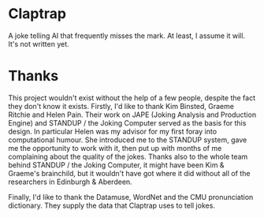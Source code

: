 # Claptrap
A joke telling AI that frequently misses the mark. At least, I assume it will. It's not written yet.

# Thanks
This project wouldn't exist without the help of a few people, despite the fact they don't know it exists. Firstly, I'd like to thank Kim Binsted, Graeme Ritchie and Helen Pain. Their work on JAPE (Joking Analysis and Production Engine) and STANDUP / the Joking Computer served as the basis for this design. In particular Helen was my advisor for my first foray into computational humour. She introduced me to the STANDUP system, gave me the opportunity to work with it, then put up with months of me complaining about the quality of the jokes. Thanks also to the whole team behind STANDUP / the Joking Computer, it might have been Kim & Graeme's brainchild, but it wouldn't have got where it did without all of the researchers in Edinburgh & Aberdeen.

Finally, I'd like to thank the Datamuse, WordNet and the CMU pronunciation dictionary. They supply the data that Claptrap uses to tell jokes. 
